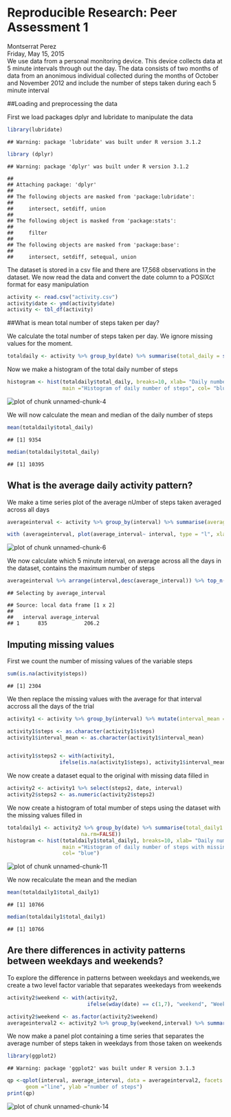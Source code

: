 # Reproducible Research: Peer Assessment 1
Montserrat Perez  
Friday, May 15, 2015  
We use data from a personal monitoring device. This device collects data at 5 minute intervals through out the day. The data consists of two months of data from an anonimous individual collected during the months of October and November 2012 and include the number of steps taken during each 5 minute interval 

##Loading and preprocessing the data

First we load packages dplyr and lubridate to manipulate the data  


```r
library(lubridate)
```

```
## Warning: package 'lubridate' was built under R version 3.1.2
```

```r
library (dplyr)
```

```
## Warning: package 'dplyr' was built under R version 3.1.2
```

```
## 
## Attaching package: 'dplyr'
## 
## The following objects are masked from 'package:lubridate':
## 
##     intersect, setdiff, union
## 
## The following object is masked from 'package:stats':
## 
##     filter
## 
## The following objects are masked from 'package:base':
## 
##     intersect, setdiff, setequal, union
```

The dataset is stored in a csv file and there are 17,568 observations in the dataset. We now read the data and convert the date column to a POSIXct format for easy manipulation



```r
activity <- read.csv("activity.csv")
activity$date <- ymd(activity$date)
activity <- tbl_df(activity)
```

##What is mean total number of steps taken per day?

We calculate the total number of steps taken per day. We ignore missing values for the moment. 


```r
totaldaily <- activity %>% group_by(date) %>% summarise(total_daily = sum(steps, na.rm=TRUE))
```

Now we make a histogram of the total daily number of steps
 

```r
histogram <- hist(totaldaily$total_daily, breaks=10, xlab= "Daily number of steps",
                  main ="Histogram of daily number of steps", col= "blue")
```

![plot of chunk unnamed-chunk-4](./PA1_template_files/figure-html/unnamed-chunk-4.png) 

We will now calculate the mean and median of the daily number of steps


```r
mean(totaldaily$total_daily)
```

```
## [1] 9354
```

```r
median(totaldaily$total_daily)
```

```
## [1] 10395
```

## What is the average daily activity pattern?

We make a time series plot of the average nUmber of steps taken averaged across all days


```r
averageinterval <- activity %>% group_by(interval) %>% summarise(average_interval =mean(steps, na.rm=TRUE))

with (averageinterval, plot(average_interval~ interval, type = "l", xlab="interval", ylab="average steps", main= "average daily activity pattern"))
```

![plot of chunk unnamed-chunk-6](./PA1_template_files/figure-html/unnamed-chunk-6.png) 

We now calculate which 5 minute interval, on average across all the days in the dataset, contains the maximum number of steps


```r
averageinterval %>% arrange(interval,desc(average_interval)) %>% top_n(1) %>% print()
```

```
## Selecting by average_interval
```

```
## Source: local data frame [1 x 2]
## 
##   interval average_interval
## 1      835            206.2
```

## Imputing missing values

First we count the number of missing values of the variable steps


```r
sum(is.na(activity$steps))
```

```
## [1] 2304
```

We then replace the missing values with the average for that interval accross all the days of the trial


```r
activity1 <- activity %>% group_by(interval) %>% mutate(interval_mean = mean(steps,na.rm=TRUE )) %>% ungroup()

activity1$steps <- as.character(activity1$steps)
activity1$interval_mean <- as.character(activity1$interval_mean)


activity1$steps2 <- with(activity1, 
                 ifelse(is.na(activity1$steps), activity1$interval_mean, activity1$steps))
```

We now create a dataset equal to the original with missing data filled in


```r
activity2 <- activity1 %>% select(steps2, date, interval)
activity2$steps2 <- as.numeric(activity2$steps2)
```

We now create a histogram of total mumber of steps using the dataset with the missing values filled in


```r
totaldaily1 <- activity2 %>% group_by(date) %>% summarise(total_daily1 = sum(steps2,
                        na.rm=FALSE))
histogram <- hist(totaldaily1$total_daily1, breaks=10, xlab= "Daily number of steps",
                  main ="Histogram of daily number of steps with missing data filled in",
                  col= "blue")
```

![plot of chunk unnamed-chunk-11](./PA1_template_files/figure-html/unnamed-chunk-11.png) 

We now recalculate the mean and the median


```r
mean(totaldaily1$total_daily1)
```

```
## [1] 10766
```

```r
median(totaldaily1$total_daily1)
```

```
## [1] 10766
```

## Are there differences in activity patterns between weekdays and weekends?

To explore the difference in patterns between weekdays and weekends,we create a two level factor variable that separates weekedays from weekends


```r
activity2$weekend <- with(activity2,
                          ifelse(wday(date) == c(1,7), "weekend", "Weekday"))

activity2$weekend <- as.factor(activity2$weekend)
averageinterval2 <- activity2 %>% group_by(weekend,interval) %>% summarise(average_interval =mean(steps2, na.rm=FALSE))
```
 
We now make a panel plot containing a time series that separates the average number of steps taken in weekdays from those taken on weekends


```r
library(ggplot2)
```

```
## Warning: package 'ggplot2' was built under R version 3.1.3
```

```r
qp <-qplot(interval, average_interval, data = averageinterval2, facets = weekend~ . ,
      geom ="line", ylab ="number of steps") 
print(qp)
```

![plot of chunk unnamed-chunk-14](./PA1_template_files/figure-html/unnamed-chunk-14.png) 
 

